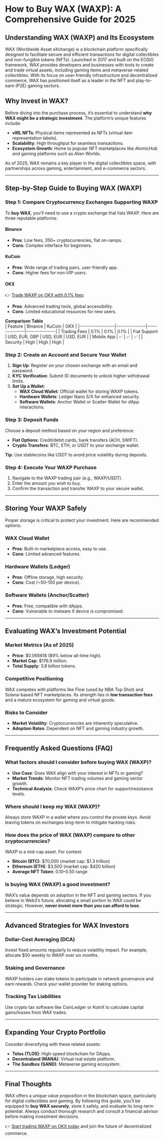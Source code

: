 # How to Buy WAX (WAXP): A Comprehensive Guide for 2025

## Understanding WAX (WAXP) and Its Ecosystem

WAX (Worldwide Asset eXchange) is a blockchain platform specifically designed to facilitate secure and efficient transactions for digital collectibles and non-fungible tokens (NFTs). Launched in 2017 and built on the EOSIO framework, WAX provides developers and businesses with tools to create and trade virtual assets, including gaming items and metaverse-related collectibles. With its focus on user-friendly infrastructure and decentralized commerce, WAX has positioned itself as a leader in the NFT and play-to-earn (P2E) gaming sectors.

## Why Invest in WAX?

Before diving into the purchase process, it’s essential to understand **why WAX might be a strategic investment**. The platform’s unique features include:

- **vIRL NFTs**: Physical items represented as NFTs (virtual item representation labels).
- **Scalability**: High throughput for seamless transactions.
- **Ecosystem Growth**: Home to popular NFT marketplaces like AtomicHub and gaming platforms such as Alien Worlds.

As of 2025, WAX remains a key player in the digital collectibles space, with partnerships across gaming, entertainment, and e-commerce sectors.

---

## Step-by-Step Guide to Buying WAX (WAXP)

### Step 1: Compare Cryptocurrency Exchanges Supporting WAXP

To **buy WAX**, you’ll need to use a crypto exchange that lists WAXP. Here are three reputable platforms:

#### Binance
- **Pros**: Low fees, 350+ cryptocurrencies, fiat on-ramps.
- **Cons**: Complex interface for beginners.

#### KuCoin
- **Pros**: Wide range of trading pairs, user-friendly app.
- **Cons**: Higher fees for non-VIP users.

#### OKX
👉 [Trade WAXP on OKX with 0.1% fees](https://bit.ly/okx-bonus)  
- **Pros**: Advanced trading tools, global accessibility.
- **Cons**: Limited educational resources for new users.

**Comparison Table**  
| Feature          | Binance       | KuCoin        | OKX           |
|------------------|---------------|---------------|---------------|
| Trading Fees     | 0.1%          | 0.1%          | 0.1%          |
| Fiat Support     | USD, EUR, GBP | USD, EUR      | USD, EUR      |
| Mobile App       | ✅            | ✅            | ✅            |
| Security         | High          | High          | High          |

### Step 2: Create an Account and Secure Your Wallet

1. **Sign Up**: Register on your chosen exchange with an email and password.
2. **KYC Verification**: Submit ID documents to unlock higher withdrawal limits.
3. **Set Up a Wallet**:  
   - **WAX Cloud Wallet**: Official wallet for storing WAXP tokens.
   - **Hardware Wallets**: Ledger Nano S/X for enhanced security.
   - **Software Wallets**: Anchor Wallet or Scatter Wallet for dApp interactions.

### Step 3: Deposit Funds

Choose a deposit method based on your region and preference:
- **Fiat Options**: Credit/debit cards, bank transfers (ACH, SWIFT).
- **Crypto Transfers**: BTC, ETH, or USDT to your exchange wallet.

**Tip**: Use stablecoins like USDT to avoid price volatility during deposits.

### Step 4: Execute Your WAXP Purchase

1. Navigate to the WAXP trading pair (e.g., WAXP/USDT).
2. Enter the amount you wish to buy.
3. Confirm the transaction and transfer WAXP to your secure wallet.

---

## Storing Your WAXP Safely

Proper storage is critical to protect your investment. Here are recommended options:

### WAX Cloud Wallet
- **Pros**: Built-in marketplace access, easy to use.
- **Cons**: Limited advanced features.

### Hardware Wallets (Ledger)
- **Pros**: Offline storage, high security.
- **Cons**: Cost (~$50–$100 per device).

### Software Wallets (Anchor/Scatter)
- **Pros**: Free, compatible with dApps.
- **Cons**: Vulnerable to malware if device is compromised.

---

## Evaluating WAX’s Investment Potential

### Market Metrics (As of 2025)
- **Price**: $0.065618 (89% below all-time high).
- **Market Cap**: $176.9 million.
- **Total Supply**: 3.8 billion tokens.

### Competitive Positioning
WAX competes with platforms like Flow (used by NBA Top Shot) and Solana-based NFT marketplaces. Its strength lies in **low transaction fees** and a mature ecosystem for gaming and virtual goods.

### Risks to Consider
- **Market Volatility**: Cryptocurrencies are inherently speculative.
- **Adoption Rates**: Dependent on NFT and gaming industry growth.

---

## Frequently Asked Questions (FAQ)

### What factors should I consider before buying WAX (WAXP)?
- **Use Case**: Does WAX align with your interest in NFTs or gaming?
- **Market Trends**: Monitor NFT trading volumes and gaming sector growth.
- **Technical Analysis**: Check WAXP’s price chart for support/resistance levels.

### Where should I keep my WAX (WAXP)?
Always store WAXP in a wallet where you control the private keys. Avoid leaving tokens on exchanges long-term to mitigate hacking risks.

### How does the price of WAX (WAXP) compare to other cryptocurrencies?
WAXP is a mid-cap asset. For context:
- **Bitcoin (BTC)**: $70,000 (market cap: $1.3 trillion)
- **Ethereum (ETH)**: $3,500 (market cap: $420 billion)
- **Average NFT Token**: $0.10–$0.50 range

### Is buying WAX (WAXP) a good investment?
WAX’s value depends on adoption in the NFT and gaming sectors. If you believe in Web3’s future, allocating a small portion to WAX could be strategic. However, **never invest more than you can afford to lose**.

---

## Advanced Strategies for WAX Investors

### Dollar-Cost Averaging (DCA)
Invest fixed amounts regularly to reduce volatility impact. For example, allocate $50 weekly to WAXP over six months.

### Staking and Governance
WAXP holders can stake tokens to participate in network governance and earn rewards. Check your wallet provider for staking options.

### Tracking Tax Liabilities
Use crypto tax software like CoinLedger or KoinX to calculate capital gains/losses from WAX trades.

---

## Expanding Your Crypto Portfolio

Consider diversifying with these related assets:
- **Telos (TLOS)**: High-speed blockchain for DApps.
- **Decentraland (MANA)**: Virtual real estate platform.
- **The Sandbox (SAND)**: Metaverse gaming ecosystem.

---

## Final Thoughts

WAX offers a unique value proposition in the blockchain space, particularly for digital collectibles and gaming. By following this guide, you’ll be equipped to **buy WAX securely**, store it safely, and evaluate its long-term potential. Always conduct thorough research and consult a financial advisor before making investment decisions.

👉 [Start trading WAXP on OKX today](https://bit.ly/okx-bonus) and join the future of decentralized commerce.